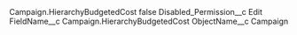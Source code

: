 <?xml version="1.0" encoding="UTF-8"?>
<CustomMetadata xmlns="http://soap.sforce.com/2006/04/metadata" xmlns:xsi="http://www.w3.org/2001/XMLSchema-instance" xmlns:xsd="http://www.w3.org/2001/XMLSchema">
    <label>Campaign.HierarchyBudgetedCost</label>
    <protected>false</protected>
    <values>
        <field>Disabled_Permission__c</field>
        <value xsi:type="xsd:string">Edit</value>
    </values>
    <values>
        <field>FieldName__c</field>
        <value xsi:type="xsd:string">Campaign.HierarchyBudgetedCost</value>
    </values>
    <values>
        <field>ObjectName__c</field>
        <value xsi:type="xsd:string">Campaign</value>
    </values>
</CustomMetadata>
